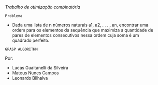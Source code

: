 *Trabalho de otimização combinatória*

`Problema`
- Dada uma lista de n números naturais a1, a2, . . . , an, encontrar uma ordem para os elementos da sequência que maximiza a quantidade de pares de elementos consecutivos nessa ordem cuja soma é um quadrado perfeito.

`GRASP ALGORITHM`

Por:

- Lucas Guaitanelli da Silveira
- Mateus Nunes Campos
- Leonardo Bilhalva
